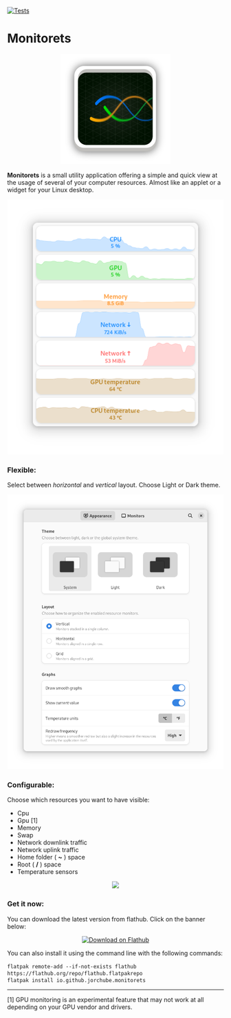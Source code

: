 [![Tests](https://github.com/jorchube/monitorets/actions/workflows/CI.yml/badge.svg)](https://github.com/jorchube/monitorets/actions/workflows/CI.yml)

# Monitorets

<p align="center">
    <img src="https://raw.githubusercontent.com/jorchube/monitorets/master/imgs/logo.svg" />
</p>

**Monitorets** is a small utility application offering a simple and quick view at the usage of several of your computer resources. Almost like an applet or a widget for your Linux desktop.

<p align="center">
    <img src="https://raw.githubusercontent.com/jorchube/monitorets/master/imgs/main.png" />
</p>

### Flexible:

Select between *horizontal* and *vertical* layout. Choose Light or Dark theme.

<p align="center">
    <img src="https://raw.githubusercontent.com/jorchube/monitorets/master/imgs/preferences_appearance.png" />
</p>

### Configurable:

Choose which resources you want to have visible:
* Cpu
* Gpu \[1\]
* Memory
* Swap
* Network downlink traffic
* Network uplink traffic
* Home folder ( **~** ) space
* Root ( **/** ) space
* Temperature sensors

<p align="center">
    <img src="https://raw.githubusercontent.com/jorchube/monitorets/master/imgs/preferences_monitors.png" />
</p>

### Get it now:

You can download the latest version from flathub. Click on the banner below:

<p align="center">
    <a href='https://flathub.org/apps/details/io.github.jorchube.monitorets'>
        <img width='240' alt='Download on Flathub' src='https://flathub.org/assets/badges/flathub-badge-en.png'/>
    </a>
</p>

You can also install it using the command line with the following commands:

```
flatpak remote-add --if-not-exists flathub https://flathub.org/repo/flathub.flatpakrepo
flatpak install io.github.jorchube.monitorets
```

---

\[1\] GPU monitoring is an experimental feature that may not work at all depending on your GPU vendor and drivers.
